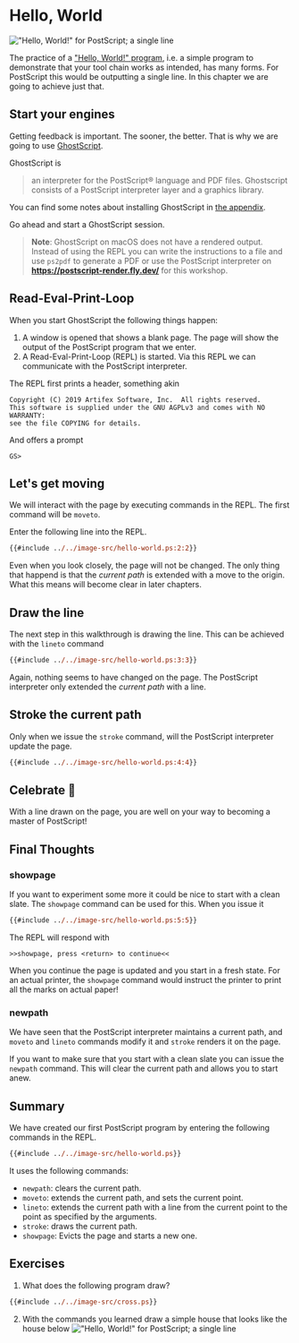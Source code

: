 # Hello, World
!["Hello, World!" for PostScript; a single line](../image/generated/hello-world.png)

The practice of a ["Hello, World!" program][wikipedia:hello-world], i.e. a simple program to demonstrate that your tool chain works as intended, has many forms. For PostScript this would be outputting a single line. In this chapter we are going to achieve just that.

## Start your engines
Getting feedback is important. The sooner, the better. That is why we are going to use [GhostScript][ghostscript].

GhostScript is

> an interpreter for the PostScript® language and PDF files. Ghostscript consists of a PostScript interpreter layer and a graphics library.

You can find some notes about installing GhostScript in [the appendix][book:appendix:ghostscript].

Go ahead and start a GhostScript session.

> **Note**: GhostScript on macOS does not have a rendered output.
> Instead of using the REPL you can write the instructions to a file and use `ps2pdf` to generate a PDF
> or use the PostScript interpreter on **<https://postscript-render.fly.dev/>** for this workshop.

## Read-Eval-Print-Loop
When you start GhostScript the following things happen:

1. A window is opened that shows a blank page. The page will show the output of the PostScript program that we enter.
2. A Read-Eval-Print-Loop (REPL) is started. Via this REPL we can communicate with the PostScript interpreter.

The REPL first prints a header, something akin

```
Copyright (C) 2019 Artifex Software, Inc.  All rights reserved.
This software is supplied under the GNU AGPLv3 and comes with NO WARRANTY:
see the file COPYING for details.
```

And offers a prompt

```
GS>
```

## Let's get moving
We will interact with the page by executing commands in the REPL. The first command will be `moveto`.

Enter the following line into the REPL.

```ps
{{#include ../../image-src/hello-world.ps:2:2}}
```

Even when you look closely, the page will not be changed. The only thing that happend is that the _current path_ is extended with a move to the origin. What this means will become clear in later chapters.

## Draw the line
The next step in this walkthrough is drawing the line. This can be achieved with the `lineto` command

```ps
{{#include ../../image-src/hello-world.ps:3:3}}
```

Again, nothing seems to have changed on the page. The PostScript interpreter only extended the _current path_ with a line.

## Stroke the current path
Only when we issue the `stroke` command, will the PostScript interpreter update the page.

```ps
{{#include ../../image-src/hello-world.ps:4:4}}
```

## Celebrate 🎉
With a line drawn on the page, you are well on your way to becoming a master of PostScript!

## Final Thoughts
### showpage
If you want to experiment some more it could be nice to start with a clean slate. The `showpage` command can be used for this. When you issue it

```ps
{{#include ../../image-src/hello-world.ps:5:5}}
```

The REPL will respond with

```
>>showpage, press <return> to continue<<
```

When you continue the page is updated and you start in a fresh state. For an actual printer, the `showpage` command would instruct the printer to print all the marks on actual paper!

### newpath
We have seen that the PostScript interpreter maintains a current path, and `moveto` and `lineto` commands modify it and `stroke` renders it on the page.

If you want to make sure that you start with a clean slate you can issue the `newpath` command. This will clear the current path and allows you to start anew.

## Summary
We have created our first PostScript program by entering the following commands in the REPL.

```ps
{{#include ../../image-src/hello-world.ps}}
```

It uses the following commands:

* `newpath`: clears the current path.
* `moveto`: extends the current path, and sets the current point.
* `lineto`: extends the current path with a line from the current point to the point as specified by the arguments.
* `stroke`: draws the current path.
* `showpage`: Evicts the page and starts a new one.

## Exercises
1. What does the following program draw?

```ps
{{#include ../../image-src/cross.ps}}
```

2. With the commands you learned draw a simple house that looks like the house below
!["Hello, World!" for PostScript; a single line](../image/generated/house.png)

[book:appendix:ghostscript]: ../appendix/ghostscript.html
[ghostscript]: https://www.ghostscript.com/index.html
[wikipedia:hello-world]: https://en.wikipedia.org/wiki/%22Hello,_World!%22_program
